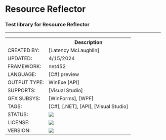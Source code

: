 ﻿# Resource Reflector
### Test library for Resource Reflector


---


<table>
<tr>
<th></th>
<th>Description</th>
</tr>
<tr>
<td>CREATED BY:</td>
<td>[Latency McLaughlin]</td>
</tr>
<tr>
<td>UPDATED:</td>
<td>4/15/2024</td>
</tr>
<tr>
<td>FRAMEWORK:</td>
<td>net452</td>
</tr>
<tr>
<td>LANGUAGE:</td>
<td>[C#] preview</td>
</tr>
<tr>
<td>OUTPUT TYPE:</td>
<td>WinExe [API]</td>
</tr>
<tr>
<td>SUPPORTS:</td>
<td>[Visual Studio]</td>
</tr>
<tr>
<td>GFX SUBSYS:</td>
<td>[WinForms], [WPF]</td>
</tr>
<tr>
<td>TAGS:</td>
<td>[C#], [.NET], [API], [Visual Studio]</td>
</tr>
<tr>
<td>STATUS:</td>
<td><a  href="https://github.com/Latency/ResourceReflector/actions/workflows/dotnet.yml"><img src="https://github.com/Latency/ResourceReflector/actions/workflows/dotnet.yml/badge.svg"></a></td>
</tr>
<tr>
<td>LICENSE:</td>
<td><a href="https://github.com/Latency/ResourceReflector/blob/master/MIT-LICENSE.txt"><img src="https://img.shields.io/github/license/Latency/ResourceReflector?style=plastic&logo=GitHub&logoColor=black&label=License&color=yellowgreen"></a></td>
</tr>
<tr>
<td>VERSION:</td>
<td><a href="https://github.com/Latency/ResourceReflector/releases"><img src="https://img.shields.io/github/v/release/Latency/ResourceReflector?include_prereleases&style=plastic&logo=GitHub&logoColor=black&label=Version&color=blue"></a></td>
</tr>
<!-- VERSION: 9.1.0 -->
</table>


